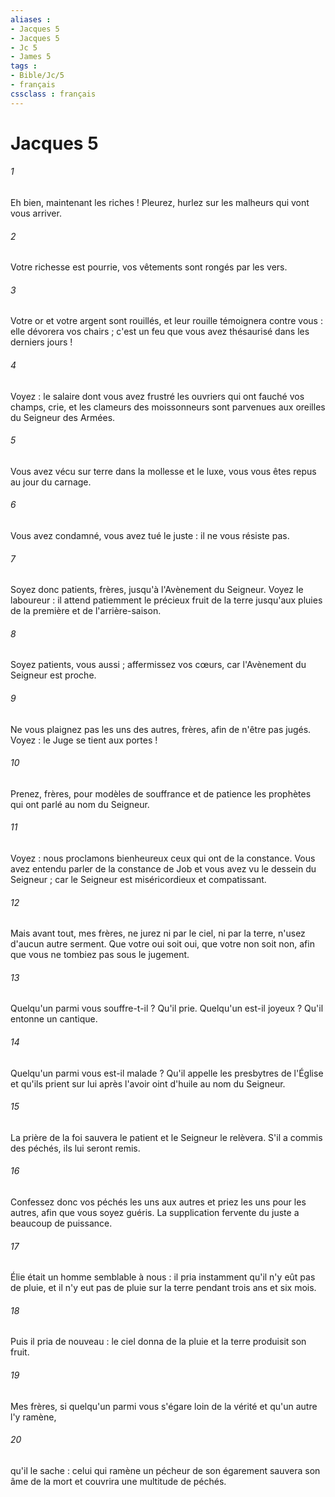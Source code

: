 ```yaml
---
aliases : 
- Jacques 5
- Jacques 5
- Jc 5
- James 5
tags : 
- Bible/Jc/5
- français
cssclass : français
---
```


# Jacques 5

###### 1
Eh bien, maintenant les riches ! Pleurez, hurlez sur les malheurs qui vont vous arriver. 
###### 2
Votre richesse est pourrie, vos vêtements sont rongés par les vers. 
###### 3
Votre or et votre argent sont rouillés, et leur rouille témoignera contre vous : elle dévorera vos chairs ; c'est un feu que vous avez thésaurisé dans les derniers jours ! 
###### 4
Voyez : le salaire dont vous avez frustré les ouvriers qui ont fauché vos champs, crie, et les clameurs des moissonneurs sont parvenues aux oreilles du Seigneur des Armées. 
###### 5
Vous avez vécu sur terre dans la mollesse et le luxe, vous vous êtes repus au jour du carnage. 
###### 6
Vous avez condamné, vous avez tué le juste : il ne vous résiste pas. 
###### 7
Soyez donc patients, frères, jusqu'à l'Avènement du Seigneur. Voyez le laboureur : il attend patiemment le précieux fruit de la terre jusqu'aux pluies de la première et de l'arrière-saison. 
###### 8
Soyez patients, vous aussi ; affermissez vos cœurs, car l'Avènement du Seigneur est proche. 
###### 9
Ne vous plaignez pas les uns des autres, frères, afin de n'être pas jugés. Voyez : le Juge se tient aux portes ! 
###### 10
Prenez, frères, pour modèles de souffrance et de patience les prophètes qui ont parlé au nom du Seigneur. 
###### 11
Voyez : nous proclamons bienheureux ceux qui ont de la constance. Vous avez entendu parler de la constance de Job et vous avez vu le dessein du Seigneur ; car le Seigneur est miséricordieux et compatissant. 
###### 12
Mais avant tout, mes frères, ne jurez ni par le ciel, ni par la terre, n'usez d'aucun autre serment. Que votre oui soit oui, que votre non soit non, afin que vous ne tombiez pas sous le jugement. 
###### 13
Quelqu'un parmi vous souffre-t-il ? Qu'il prie. Quelqu'un est-il joyeux ? Qu'il entonne un cantique. 
###### 14
Quelqu'un parmi vous est-il malade ? Qu'il appelle les presbytres de l'Église et qu'ils prient sur lui après l'avoir oint d'huile au nom du Seigneur. 
###### 15
La prière de la foi sauvera le patient et le Seigneur le relèvera. S'il a commis des péchés, ils lui seront remis. 
###### 16
Confessez donc vos péchés les uns aux autres et priez les uns pour les autres, afin que vous soyez guéris. La supplication fervente du juste a beaucoup de puissance. 
###### 17
Élie était un homme semblable à nous : il pria instamment qu'il n'y eût pas de pluie, et il n'y eut pas de pluie sur la terre pendant trois ans et six mois. 
###### 18
Puis il pria de nouveau : le ciel donna de la pluie et la terre produisit son fruit. 
###### 19
Mes frères, si quelqu'un parmi vous s'égare loin de la vérité et qu'un autre l'y ramène, 
###### 20
qu'il le sache : celui qui ramène un pécheur de son égarement sauvera son âme de la mort et couvrira une multitude de péchés. 
